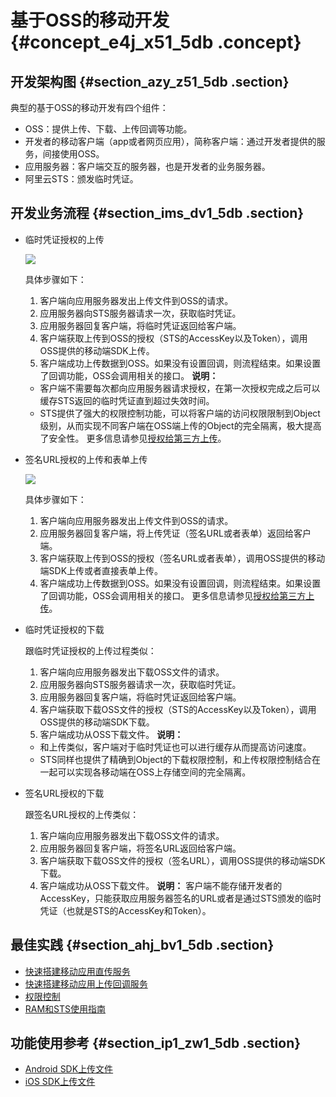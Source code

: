 # 基于OSS的移动开发 {#concept_e4j_x51_5db .concept}

## 开发架构图 {#section_azy_z51_5db .section}

典型的基于OSS的移动开发有四个组件：

-   OSS：提供上传、下载、上传回调等功能。
-   开发者的移动客户端（app或者网页应用），简称客户端：通过开发者提供的服务，间接使用OSS。
-   应用服务器：客户端交互的服务器，也是开发者的业务服务器。
-   阿里云STS：颁发临时凭证。

## 开发业务流程 {#section_ims_dv1_5db .section}

-   临时凭证授权的上传

    ![](http://static-aliyun-doc.oss-cn-hangzhou.aliyuncs.com/assets/img/4352/15528929331027_zh-CN.png)

    具体步骤如下：

    1.  客户端向应用服务器发出上传文件到OSS的请求。
    2.  应用服务器向STS服务器请求一次，获取临时凭证。
    3.  应用服务器回复客户端，将临时凭证返回给客户端。
    4.  客户端获取上传到OSS的授权（STS的AccessKey以及Token），调用OSS提供的移动端SDK上传。
    5.  客户端成功上传数据到OSS。如果没有设置回调，则流程结束。如果设置了回调功能，OSS会调用相关的接口。
    **说明：** 

    -   客户端不需要每次都向应用服务器请求授权，在第一次授权完成之后可以缓存STS返回的临时凭证直到超过失效时间。
    -   STS提供了强大的权限控制功能，可以将客户端的访问权限限制到Object级别，从而实现不同客户端在OSS端上传的Object的完全隔离，极大提高了安全性。
    更多信息请参见[授权给第三方上传](intl.zh-CN/开发指南/上传文件（Object）/授权给第三方上传.md#)。

-   签名URL授权的上传和表单上传

    ![](http://static-aliyun-doc.oss-cn-hangzhou.aliyuncs.com/assets/img/4352/15528929331030_zh-CN.png)

    具体步骤如下：

    1.  客户端向应用服务器发出上传文件到OSS的请求。
    2.  应用服务器回复客户端，将上传凭证（签名URL或者表单）返回给客户端。
    3.  客户端获取上传到OSS的授权（签名URL或者表单），调用OSS提供的移动端SDK上传或者直接表单上传。
    4.  客户端成功上传数据到OSS。如果没有设置回调，则流程结束。如果设置了回调功能，OSS会调用相关的接口。
    更多信息请参见[授权给第三方上传](intl.zh-CN/开发指南/上传文件（Object）/授权给第三方上传.md#)。

-   临时凭证授权的下载

    跟临时凭证授权的上传过程类似：

    1.  客户端向应用服务器发出下载OSS文件的请求。
    2.  应用服务器向STS服务器请求一次，获取临时凭证。
    3.  应用服务器回复客户端，将临时凭证返回给客户端。
    4.  客户端获取下载OSS文件的授权（STS的AccessKey以及Token），调用OSS提供的移动端SDK下载。
    5.  客户端成功从OSS下载文件。
    **说明：** 

    -   和上传类似，客户端对于临时凭证也可以进行缓存从而提高访问速度。
    -   STS同样也提供了精确到Object的下载权限控制，和上传权限控制结合在一起可以实现各移动端在OSS上存储空间的完全隔离。
-   签名URL授权的下载

    跟签名URL授权的上传类似：

    1.  客户端向应用服务器发出下载OSS文件的请求。
    2.  应用服务器回复客户端，将签名URL返回给客户端。
    3.  客户端获取下载OSS文件的授权（签名URL），调用OSS提供的移动端SDK下载。
    4.  客户端成功从OSS下载文件。
    **说明：** 客户端不能存储开发者的AccessKey，只能获取应用服务器签名的URL或者是通过STS颁发的临时凭证（也就是STS的AccessKey和Token）。


## 最佳实践 {#section_ahj_bv1_5db .section}

-   [快速搭建移动应用直传服务](../../../../../intl.zh-CN/最佳实践/移动应用端直传实践/快速搭建移动应用直传服务.md#)
-   [快速搭建移动应用上传回调服务](../../../../../intl.zh-CN/最佳实践/移动应用端直传实践/快速搭建移动应用上传回调服务.md#)
-   [权限控制](../../../../../intl.zh-CN/最佳实践/移动应用端直传实践/权限控制.md#)
-   [RAM和STS使用指南](../../../../../intl.zh-CN/开发指南/隐藏/权限管理/权限管理概述.md#)

## 功能使用参考 {#section_ip1_zw1_5db .section}

-   [Android SDK上传文件](https://www.alibabacloud.com/help/doc-detail/32047.htm)
-   [iOS SDK上传文件](https://www.alibabacloud.com/help/doc-detail/32060.htm)

